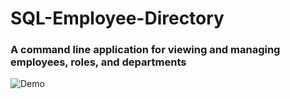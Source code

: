 # SQL-Employee-Directory
 
### A command line application for viewing and managing employees, roles, and departments

![Demo](/assets/emp_tracker_demoGIF.gif)